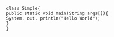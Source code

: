     class Simple{
    public static void main(String args[]){
    System. out. println("Hello World");
    }
    }
